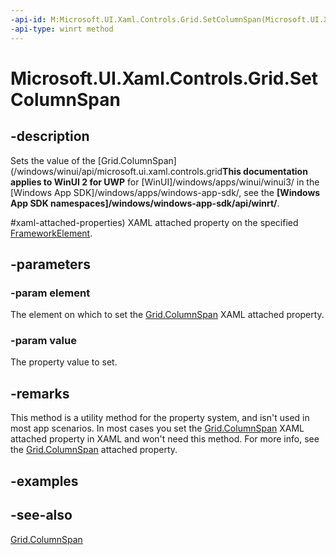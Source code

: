 ```yaml
---
-api-id: M:Microsoft.UI.Xaml.Controls.Grid.SetColumnSpan(Microsoft.UI.Xaml.FrameworkElement,System.Int32)
-api-type: winrt method
---
```


<!-- Method syntax
public void SetColumnSpan(Windows.UI.Xaml.FrameworkElement element, System.Int32 value)
-->

# Microsoft.UI.Xaml.Controls.Grid.SetColumnSpan

## -description
Sets the value of the [Grid.ColumnSpan](/windows/winui/api/microsoft.ui.xaml.controls.grid**This documentation applies to WinUI 2 for UWP** for [WinUI]/windows/apps/winui/winui3/ in the [Windows App SDK]/windows/apps/windows-app-sdk/, see the **[Windows App SDK namespaces]/windows/windows-app-sdk/api/winrt/**.

#xaml-attached-properties) XAML attached property on the specified [FrameworkElement](../microsoft.ui.xaml/frameworkelement.md).

## -parameters
### -param element
The element on which to set the [Grid.ColumnSpan](/windows/winui/api/microsoft.ui.xaml.controls.grid#xaml-attached-properties) XAML attached property.

### -param value
The property value to set.

## -remarks
This method is a utility method for the property system, and isn't used in most app scenarios. In most cases you set the [Grid.ColumnSpan](/windows/winui/api/microsoft.ui.xaml.controls.grid#xaml-attached-properties) XAML attached property in XAML and won't need this method. For more info, see the [Grid.ColumnSpan](/windows/winui/api/microsoft.ui.xaml.controls.grid#xaml-attached-properties) attached property.

## -examples

## -see-also
[Grid.ColumnSpan](/windows/winui/api/microsoft.ui.xaml.controls.grid#xaml-attached-properties)
